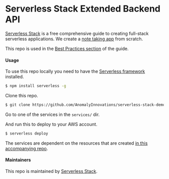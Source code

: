 # Serverless Stack Extended Backend API

[Serverless Stack](https://serverless-stack.com) is a free comprehensive guide to creating full-stack serverless applications. We create a [note taking app](https://demo2.serverless-stack.com) from scratch.

This repo is used in the [Best Practices section](https://serverless-stack.com/chapters/best-practices-for-building-serverless-apps.html) of the guide.

#### Usage

To use this repo locally you need to have the [Serverless framework](https://serverless.com) installed.

``` bash
$ npm install serverless -g
```

Clone this repo.

``` bash
$ git clone https://github.com/AnomalyInnovations/serverless-stack-demo-ext-api
```

Go to one of the services in the `services/` dir.

And run this to deploy to your AWS account.

``` bash
$ serverless deploy
```

The services are dependent on the resources that are created [in this accompanying repo](https://github.com/AnomalyInnovations/serverless-stack-demo-ext-resources).

#### Maintainers

This repo is maintained by [Serverless Stack](https://serverless-stack.com).

[Email]: mailto:hello@serverless-stack.com


